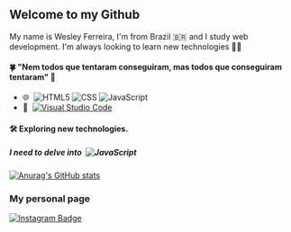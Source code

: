 ## Welcome to my Github

My name is Wesley Ferreira, I'm from Brazil 🇧🇷 and I study web development. I'm always looking to learn new technologies 👨‍💻

#### 🍀 "Nem todos que tentaram conseguiram, mas todos que conseguiram tentaram" 🧙

-  🌐&nbsp; ![HTML5](https://img.shields.io/badge/-HTML5-333333?style=flat&logo=HTML5)  ![CSS](https://img.shields.io/badge/-CSS-333333?style=flat&logo=CSS3&logoColor=1572B6) ![JavaScript](https://img.shields.io/badge/-JavaScript-333333?style=flat&logo=javascript)
- 🔧&nbsp; [![Visual Studio Code](https://img.shields.io/badge/-Visual%20Studio%20Code-333333?style=flat&logo=visual-studio-code&logoColor=blue)](https://code.visualstudio.com)

#### 🛠 Exploring new technologies.
##### I need to delve into &nbsp;![JavaScript](https://img.shields.io/badge/-JavaScript-333333?style=flat&logo=javascript)

[![Anurag's GitHub stats](https://github-readme-stats.vercel.app/api?username=wesleydevop)](https://github.com/anuraghazra/github-readme-stats)

###  My personal page
[![Instagram Badge](https://img.shields.io/badge/-Instagram-blue?style=flat-square&logo=Instagram&logoColor=white&link=https://www.instagram.com/wesley.ramox/)](https://www.instagram.com/wesleyramox/)
